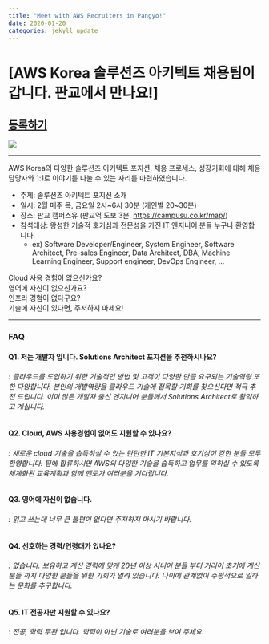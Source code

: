 ```yaml
---
title: "Meet with AWS Recruiters in Pangyo!"
date: 2020-01-20 
categories: jekyll update
---
```

[AWS Korea 솔루션즈 아키텍트 채용팀이 갑니다. 판교에서 만나요!]
=============

## **[등록하기](https://lnkd.in/fwTwq4s)**

![](https://media-exp1.licdn.com/dms/image/C5122AQH1gCxM6tNc1w/feedshare-shrink_800/0?e=1582156800&v=beta&t=0RDijCtH2XaVBZ8bvZ6j3nAEl3xE86q5GApeldXuKkE)

---------------------------------------

AWS Korea의 다양한 솔루션즈 아키텍트 포지션, 채용 프로세스, 성장기회에 대해 채용 담당자와 1:1로 이야기를 나눌 수 있는 자리를 마련하였습니다.

* 주제: 솔루션즈 아키텍트 포지션 소개
* 일시: 2월 매주 목, 금요일 2시~6시 30분 (개인별 20~30분)
* 장소: 판교 캠퍼스유 (판교역 도보 3분. https://campusu.co.kr/map/)
* 참석대상: 왕성한 기술적 호기심과 전문성을 가진 IT 엔지니어 분들 누구나 환영합니다.
  * ex) Software Developer/Engineer, System Engineer, Software Architect, Pre-sales Engineer, Data Architect, DBA, Machine Learning Engineer, Support engineer, DevOps Engineer, …

Cloud 사용 경험이 없으신가요?  
영어에 자신이 없으신가요?  
인프라 경험이 없다구요?  
기술에 자신이 있다면, 주저하지 마세요!  

---------------------------------------

### FAQ

#### Q1. 저는 개발자 입니다. Solutions Architect 포지션을 추천하시나요?
###### : 클라우드를 도입하기 위한 기술적인 방법 및 고객이 다양한 만큼 요구되는 기술역량 또한 다양합니다. 본인의 개발역량을 클라우드 기술에 접목할 기회를 찾으신다면 적극 추천 드립니다. 이미 많은 개발자 출신 엔지니어 분들께서 Solutions Architect로 활약하고 계십니다.

#### Q2. Cloud, AWS 사용경험이 없어도 지원할 수 있나요?
###### : 새로운 cloud 기술을 습득하실 수 있는 탄탄한 IT 기본지식과 호기심이 강한 분들 모두 환영합니다. 팀에 합류하시면 AWS의 다양한 기술을 습득하고 업무를 익히실 수 있도록 체계화된 교육계획과 함께 멘토가 여러분을 기다립니다.

#### Q3. 영어에 자신이 없습니다.
###### : 읽고 쓰는데 너무 큰 불편이 없다면 주저하지 마시기 바랍니다.

#### Q4. 선호하는 경력/연령대가 있나요?
###### : 없습니다. 보유하고 계신 경력에 맞게 20년 이상 시니어 분들 부터 커리어 초기에 계신 분들 까지 다양한 분들을 위한 기회가 열려 있습니다. 나이에 관계없이 수평적으로 일하는 문화를 추구합니다.

#### Q5. IT 전공자만 지원할 수 있나요?
###### : 전공, 학력 무관 입니다. 학력이 아닌 기술로 여러분을 보여 주세요.

